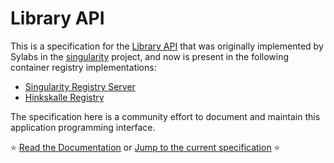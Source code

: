# Library API

This is a specification for the [Library API](https://cloud.sylabs.io/library) that was originally implemented
by Sylabs in the [singularity](https://github.com/sylabs/singularity) project,
and now is present in the following container registry implementations:

 - [Singularity Registry Server](https://github.com/singularityhub/sregistry)
 - [Hinkskalle Registry](https://github.com/csf-ngs/hinkskalle)
 
The specification here is a community effort to document and maintain this application
programming interface.

⭐️ [Read the Documentation](https://singularityhub.github.io/library-api/) or [Jump to the current specification](https://singularityhub.github.io/library-api/#/spec/main) ⭐️
